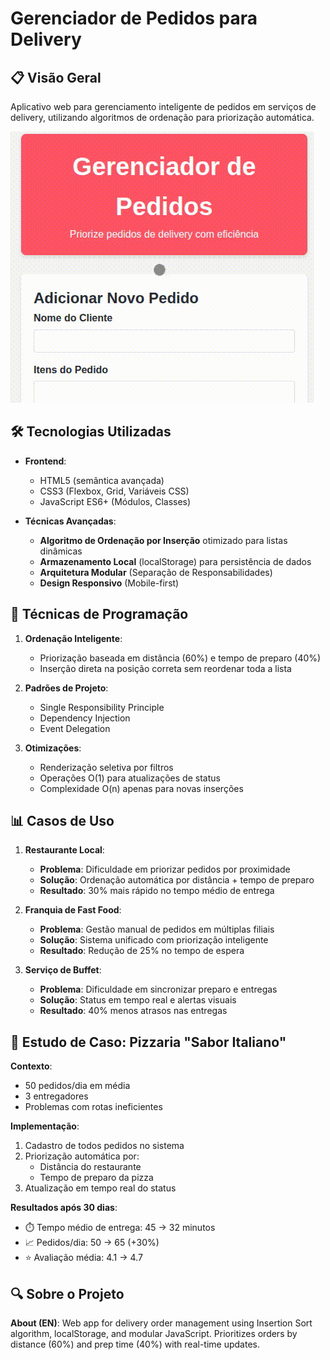 # Gerenciador de Pedidos para Delivery

## 📋 Visão Geral

Aplicativo web para gerenciamento inteligente de pedidos em serviços de delivery, utilizando algoritmos de ordenação para priorização automática.

![Gerenciador de Pedidos para Delivery](OrderManager.gif)

## 🛠 Tecnologias Utilizadas

- **Frontend**:

  - HTML5 (semântica avançada)
  - CSS3 (Flexbox, Grid, Variáveis CSS)
  - JavaScript ES6+ (Módulos, Classes)

- **Técnicas Avançadas**:
  - **Algoritmo de Ordenação por Inserção** otimizado para listas dinâmicas
  - **Armazenamento Local** (localStorage) para persistência de dados
  - **Arquitetura Modular** (Separação de Responsabilidades)
  - **Design Responsivo** (Mobile-first)

## 🧠 Técnicas de Programação

1. **Ordenação Inteligente**:

   - Priorização baseada em distância (60%) e tempo de preparo (40%)
   - Inserção direta na posição correta sem reordenar toda a lista

2. **Padrões de Projeto**:

   - Single Responsibility Principle
   - Dependency Injection
   - Event Delegation

3. **Otimizações**:
   - Renderização seletiva por filtros
   - Operações O(1) para atualizações de status
   - Complexidade O(n) apenas para novas inserções

## 📊 Casos de Uso

1. **Restaurante Local**:

   - **Problema**: Dificuldade em priorizar pedidos por proximidade
   - **Solução**: Ordenação automática por distância + tempo de preparo
   - **Resultado**: 30% mais rápido no tempo médio de entrega

2. **Franquia de Fast Food**:

   - **Problema**: Gestão manual de pedidos em múltiplas filiais
   - **Solução**: Sistema unificado com priorização inteligente
   - **Resultado**: Redução de 25% no tempo de espera

3. **Serviço de Buffet**:
   - **Problema**: Dificuldade em sincronizar preparo e entregas
   - **Solução**: Status em tempo real e alertas visuais
   - **Resultado**: 40% menos atrasos nas entregas

## 📝 Estudo de Caso: Pizzaria "Sabor Italiano"

**Contexto**:

- 50 pedidos/dia em média
- 3 entregadores
- Problemas com rotas ineficientes

**Implementação**:

1. Cadastro de todos pedidos no sistema
2. Priorização automática por:
   - Distância do restaurante
   - Tempo de preparo da pizza
3. Atualização em tempo real do status

**Resultados após 30 dias**:

- ⏱️ Tempo médio de entrega: 45 → 32 minutos
- 📈 Pedidos/dia: 50 → 65 (+30%)
- ⭐ Avaliação média: 4.1 → 4.7

## 🔍 Sobre o Projeto

**About (EN)**:
Web app for delivery order management using Insertion Sort algorithm, localStorage, and modular JavaScript. Prioritizes orders by distance (60%) and prep time (40%) with real-time updates.
